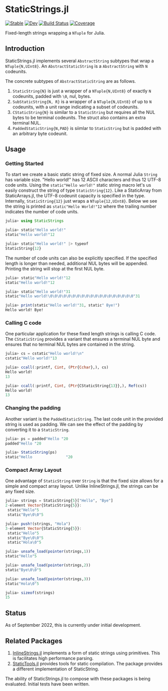 # StaticStrings.jl

[![Stable](https://img.shields.io/badge/docs-stable-blue.svg)](https://mkitti.github.io/StaticStrings.jl/stable/)
[![Dev](https://img.shields.io/badge/docs-dev-blue.svg)](https://mkitti.github.io/StaticStrings.jl/dev/)
[![Build Status](https://github.com/mkitti/StaticStrings.jl/actions/workflows/CI.yml/badge.svg?branch=main)](https://github.com/mkitti/StaticStrings.jl/actions/workflows/CI.yml?query=branch%3Amain)
[![Coverage](https://codecov.io/gh/mkitti/StaticStrings.jl/branch/main/graph/badge.svg)](https://codecov.io/gh/mkitti/StaticStrings.jl)

Fixed-length strings wrapping a `NTuple` for Julia.

## Introduction

StaticStrings.jl implements several `AbstractString` subtypes that wrap a `NTuple{N,UInt8}`. An `AbstractStaticString` is a `AbstractString` with `N` codeunits.

The concrete subtypes of `AbstractStaticString` are as follows.
1. `StaticString{N}` is just a wrapper of a `NTuple{N,UInt8}` of exactly `N` codeunits, padded with `\0`, nul, bytes.
2. `SubStaticString{N, R}` is a wrapper of a `NTuple{N,UInt8}` of up to `N` codeunits, with a unit range indicating a subset of codeunits.
3. `CStaticString{N}` is similar to a `StaticString` but requires all the NUL bytes to be terminal codeunits. The struct also contains an extra terminal NUL.
4. `PaddedStaticString{N,PAD}` is siimlar to `StaticString` but is padded with an arbitrary byte codeunit.

## Usage

### Getting Started

To start we create a basic static string of fixed size. A normal Julia `String` has variable size. "Hello world!" has 12 ASCII characters and thus 12 UTF-8 code units. Using the `static"Hello world!"` static string macro let's us easily construct the string of type `StaticString{12}`. Like a StaticArray from StaticArrays.jl, the UTF-8 codeunit capacity is specified in the type. Internally, `StaticString{12}` just wraps a `NTuple{12,UInt8}`. Below we see the string is printed as `static"Hello World!"12` where the trailing number indicates the number of code units. 

```julia
julia> using StaticStrings

julia> static"Hello world!"
static"Hello world!"12

julia> static"Hello world!" |> typeof
StaticString{12}
```

The number of code units can also be explicitly specified. If the specified length is longer than needed, additional NUL bytes will be appended. Printing the string will stop at the first NUL byte.

```julia
julia> static"Hello world!"12
static"Hello world!"12

julia> static"Hello world!"31
static"Hello world!\0\0\0\0\0\0\0\0\0\0\0\0\0\0\0\0\0\0\0"31

julia> print(static"Hello world!"31, static" Bye!")
Hello world! Bye!
```

### Calling C code

One particular application for these fixed length strings is calling C code. The `CStaticString` provides a variant that ensures a terminal NUL byte and ensures that no terminal NUL bytes are contained in the string.

```julia
julia> cs = cstatic"Hello world!\n"
cstatic"Hello world!"13

julia> ccall(:printf, Cint, (Ptr{Cchar},), cs)
Hello world!
13

julia> ccall(:printf, Cint, (Ptr{CStaticString{13}},), Ref(cs))
Hello world!
13
```

### Changing the padding

Another variant is the `PaddedStaticString`. The last code unit in the provided string is used as padding. We can see the effect of the padding by converting it to a `StaticString`.

```julia
julia> ps = padded"Hello "20
padded"Hello "20

julia> StaticString(ps)
static"Hello               "20
```

### Compact Array Layout

One advantage of `StaticString` over `String` is that the fixed size allows for a simple and compact array layout. Unlike InlineStrings.jl, the strings can be any fixed size.

```julia
julia> strings = StaticString{5}["Hello", "Bye"]
2-element Vector{StaticString{5}}:
 static"Hello"5
 static"Bye\0\0"5

julia> push!(strings, "Hola")
3-element Vector{StaticString{5}}:
 static"Hello"5
 static"Bye\0\0"5
 static"Hola\0"5

julia> unsafe_load(pointer(strings,1))
static"Hello"5

julia> unsafe_load(pointer(strings,2))
static"Bye\0\0"5

julia> unsafe_load(pointer(strings,3))
static"Hola\0"5

julia> sizeof(strings)
15
```

## Status

As of September 2022, this is currently under initial development.

## Related Packages

1. [InlineStrings.jl](https://github.com/JuliaStrings/InlineStrings.jl) implements a form of static strings using primitives. This is facilitates high performance parsing.
2. [StaticTools.jl](https://github.com/brenhinkeller/StaticTools.jl) provides tools for static compilation. The package provides a different implementation of StaticString.

The ability of StaticStrings.jl to compose with these packages is being evaluated. Initial tests have been written.
